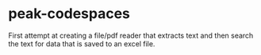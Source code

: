 # peak-codespaces
First attempt at creating a file/pdf reader that extracts text and then search the text for data that is saved to an excel file.
